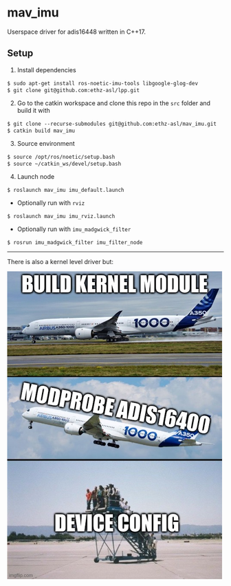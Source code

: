# mav_imu

Userspace driver for adis16448 written in C++17.

## Setup

1. Install dependencies

```shell
$ sudo apt-get install ros-noetic-imu-tools libgoogle-glog-dev
$ git clone git@github.com:ethz-asl/lpp.git
```

2. Go to the catkin workspace and clone this repo in the `src` folder and build it with
```shell
$ git clone --recurse-submodules git@github.com:ethz-asl/mav_imu.git
$ catkin build mav_imu
```
3. Source environment

```shell
$ source /opt/ros/noetic/setup.bash
$ source ~/catkin_ws/devel/setup.bash
```

4. Launch node
```shell
$ roslaunch mav_imu imu_default.launch
```

- Optionally run with `rviz`

```shell
$ roslaunch mav_imu imu_rviz.launch
```

- Optionally run with `imu_madgwick_filter`

```shell
$ rosrun imu_madgwick_filter imu_filter_node
```

***

There is also a kernel level driver but:

![](docs/adis16400.png)
